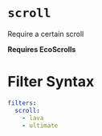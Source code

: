# `scroll`

Require a certain scroll

**Requires EcoScrolls**

# Filter Syntax
```yaml
filters:
  scroll:
    - lava
    - ultimate
```
